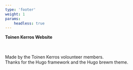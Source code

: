 ```yaml
---
type: 'footer'
weight: 1
params:
    headless: true
---
```



<span id="color1"> **Toinen Kerros Website** </span>

<div style="margin: 3rem 0;"></div>

Made by the Toinen Kerros volounteer members.
<br>
Thanks for the Hugo framework and the Hugo brewm theme. 

